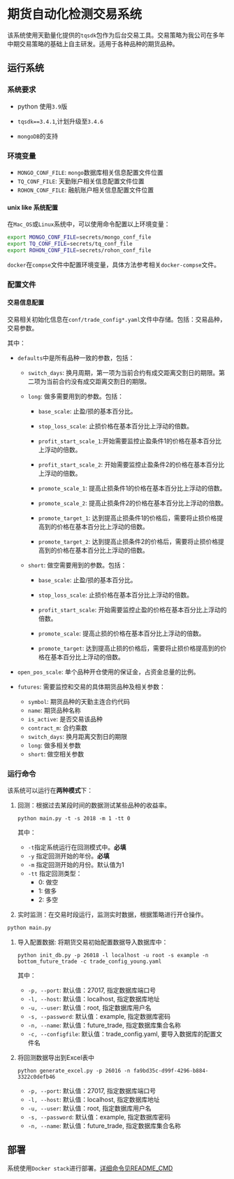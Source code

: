 # 期货自动化检测交易系统

该系统使用天勤量化提供的`tqsdk`包作为后台交易工具。交易策略为我公司在多年中期交易策略的基础上自主研发。适用于各种品种的期货品种。

## 运行系统

### 系统要求

* python 使用`3.9`版

* `tqsdk==3.4.1`,计划升级至`3.4.6`

* `mongoDB`的支持

### 环境变量

* `MONGO_CONF_FILE`: `mongo`数据库相关信息配置文件位置
* `TQ_CONF_FILE`: 天勤账户相关信息配置文件位置
* `ROHON_CONF_FILE`: 融航账户相关信息配置文件位置

#### unix like 系统配置

在`Mac_OS`或`Linux`系统中，可以使用命令配置以上环境变量：

```bash
export MONGO_CONF_FILE=secrets/mongo_conf_file
export TQ_CONF_FILE=secrets/tq_conf_file
export ROHON_CONF_FILE=secrets/rohon_conf_file
```

`docker`在`compse`文件中配置环境变量，具体方法参考相关`docker-compse`文件。

### 配置文件

#### 交易信息配置

交易相关初始化信息在`conf/trade_config*.yaml`文件中存储。包括：交易品种，交易参数。

其中：

* `defaults`中是所有品种一致的参数，包括：

  * `switch_days`: 换月周期，第一项为当前合约有成交距离交割日的期限。第二项为当前合约没有成交距离交割日的期限。

  * `long`: 做多需要用到的参数。包括：

    * `base_scale`: 止盈/损的基本百分比。
    * `stop_loss_scale`: 止损价格在基本百分比上浮动的倍数。
    * `profit_start_scale_1`:开始需要监控止盈条件1的价格在基本百分比上浮动的倍数。
    * `profit_start_scale_2`: 开始需要监控止盈条件2的价格在基本百分比上浮动的倍数。

    * `promote_scale_1`: 提高止损条件1的价格在基本百分比上浮动的倍数。
    * `promote_scale_2`: 提高止损条件2的价格在基本百分比上浮动的倍数。
    * `promote_target_1`: 达到提高止损条件1的价格后，需要将止损价格提高到的价格在基本百分比上浮动的倍数。
    * `promote_target_2`: 达到提高止损条件2的价格后，需要将止损价格提高到的价格在基本百分比上浮动的倍数。

  * `short`: 做空需要用到的参数。包括：

    * `base_scale`: 止盈/损的基本百分比。
    * `stop_loss_scale`: 止损价格在基本百分比上浮动的倍数。
    * `profit_start_scale`: 开始需要监控止盈的价格在基本百分比上浮动的倍数。

    * `promote_scale`: 提高止损的价格在基本百分比上浮动的倍数。
    * `promote_target`: 达到提高止损的价格后，需要将止损价格提高到的价格在基本百分比上浮动的倍数。

* `open_pos_scale`: 单个品种开仓使用的保证金，占资金总量的比例。

* `futures`: 需要监控和交易的具体期货品种及相关参数：

  * `symbol`: 期货品种的天勤主连合约代码
  * `name`: 期货品种名称
  * `is_active`: 是否交易该品种
  * `contract_m`: 合约乘数
  * `switch_days`: 换月距离交割日的期限
  * `long`: 做多相关参数
  * `short`: 做空相关参数

### 运行命令

该系统可以运行在**两种模式**下：

1. 回测：根据过去某段时间的数据测试某些品种的收益率。

   `python main.py -t -s 2018 -m 1 -tt 0`

   其中：

   * `-t`指定系统运行在回测模式中。**必填**
   * `-y` 指定回测开始的年份。**必填**
   * `-m` 指定回测开始的月份。默认值为1
   * `-tt` 指定回测类型：
     * 0: 做空
     * 1: 做多
     * 2: 多空

1. 实时监测：在交易时段运行，监测实时数据，根据策略进行开仓操作。

```bash
python main.py
```

1. 导入配置数据: 将期货交易初始配置数据导入数据库中：

    `python init_db.py -p 26018 -l localhost -u root -s example -n bottom_future_trade -c trade_config_young.yaml`

    其中：

    * `-p, --port`: 默认值：27017, 指定数据库端口号
    * `-l, --host`: 默认值：localhost, 指定数据库地址
    * `-u, --user`: 默认值：root, 指定数据库用户名
    * `-s, --password`: 默认值：example, 指定数据库密码
    * `-n, --name`: 默认值：future_trade, 指定数据库集合名称
    * `-c, --configfile`: 默认值：trade_config.yaml, 要导入数据库的配置文件名

1. 将回测数据导出到Excel表中

    `python generate_excel.py -p 26016 -n fa9bd35c-d99f-4296-b884-3322c0defb46`

    * `-p, --port`: 默认值：27017, 指定数据库端口号
    * `-l, --host`: 默认值：localhost, 指定数据库地址
    * `-u, --user`: 默认值：root, 指定数据库用户名
    * `-s, --password`: 默认值：example, 指定数据库密码
    * `-n, --name`: 默认值：future_trade, 指定数据库集合名称

## 部署

系统使用`Docker stack`进行部署。[详细命令见README_CMD](README_CMD.md)
